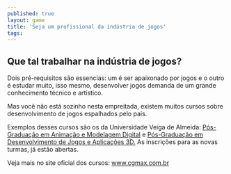 ```yaml
---
published: true
layout: game
title: 'Seja um profissional da indústria de jogos'
tags: 
---
```

## Que tal trabalhar na indústria de jogos?
Dois pré-requisitos são essencias: um é ser apaixonado por jogos e o outro é estudar muito, isso mesmo, desenvolver jogos demanda de um grande conhecimento técnico e artístico.

Mas você não está sozinho nesta empreitada, existem muitos cursos sobre desenvolvimento de jogos espalhados pelo país.

Exemplos desses cursos são os da Universidade Veiga de Almeida: <a href="http://www.cgmax.com.br/index.php?option=com_content&amp;task=blogcategory&amp;id=67&amp;Itemid=45">Pós-Graduação em Animação e Modelagem Digital</a>
 e <a href="http://www.cgmax.com.br/index.php?option=com_content&amp;task=blogcategory&amp;id=68&amp;Itemid=48">Pós-Graduação em Desenvolvimento de Jogos e Aplicações 3D.</a>
 As inscrições para as novas turmas, já estão abertas.

Veja mais no site oficial dos cursos: <a href="http://www.cgmax.com.br">www.cgmax.com.br</a>
